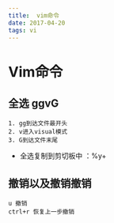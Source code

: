```yaml
---
title:  vim命令
date: 2017-04-20
tags: vi 
---
```

# Vim命令
## 全选 ggvG
	1. gg到达文件最开头
	2. v进入visual模式
	3. G到达文件末尾
- 全选复制到剪切板中 ：%y+

## 撤销以及撤销撤销
	u 撤销
    ctrl+r 恢复上一步撤销